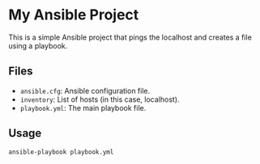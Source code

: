 # My Ansible Project

This is a simple Ansible project that pings the localhost and creates a file using a playbook.

## Files

- `ansible.cfg`: Ansible configuration file.
- `inventory`: List of hosts (in this case, localhost).
- `playbook.yml`: The main playbook file.

## Usage

```bash
ansible-playbook playbook.yml
